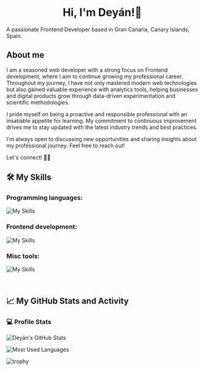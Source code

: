 <h1 align="center">Hi, I'm Deyán!🦇</h1>

A passionate Frontend Developer based in Gran Canaria, Canary Islands, Spain.

## About me

I am a seasoned web developer with a strong focus on Frontend development, where I aim to continue growing my professional career. Throughout my journey, I have not only mastered modern web technologies but also gained valuable experience with analytics tools, helping businesses and digital products grow through data-driven experimentation and scientific methodologies.

I pride myself on being a proactive and responsible professional with an insatiable appetite for learning. My commitment to continuous improvement drives me to stay updated with the latest industry trends and best practices.

I'm always open to discussing new opportunities and sharing insights about my professional journey. Feel free to reach out!

Let's connect! 👋🏽

## 🛠️ My Skills

### Programming languages:

![My Skills](https://skillicons.dev/icons?i=js,ts,php)

### Frontend development:

![My Skills](https://skillicons.dev/icons?i=svelte,react,redux,html,css,sass,materialui,rollupjs,vite,jest,cypress,webflow,wordpress)

### Misc tools:

![My Skills](https://skillicons.dev/icons?i=git,github,githubactions,vscode,postman,figma)

<br/>

## 📈 My GitHub Stats and Activity

### 💻 Profile Stats

![Deyán's GitHub Stats](https://github-readme-stats.vercel.app/api?username=deyanfgsdev&theme=tokyonight&show_icons=true)

![Most Used Languages](https://github-readme-stats.vercel.app/api/top-langs/?username=deyanfgsdev&layout=compact&theme=algolia)

![trophy](https://github-profile-trophy.vercel.app/?username=deyanfgsdev&theme=onedark)
